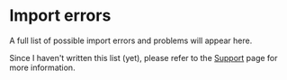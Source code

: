 # Import errors

A full list of possible import errors and problems will appear here.

Since I haven't written this list (yet), please refer to the [Support](../support.md) page for more information.
